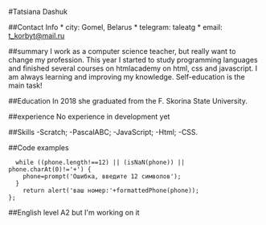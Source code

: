 #Tatsiana Dashuk

##Contact Info * city: Gomel, Belarus 
               * telegram: taleatg 
               * email: t_korbyt@mail.ru

##summary I work as a computer science teacher, but really want to change my profession. This year I started to study programming languages and finished several courses on htmlacademy on html, css and javascript. I am always learning and improving my knowledge. Self-education is the main task!

##Education In 2018 she graduated from the F. Skorina State University.

##experience No experience in development yet

##Skills -Scratch; -PascalABC; -JavaScript; -Html; -CSS.

##Code examples 
```function number(phone){
  while ((phone.length!==12) || (isNaN(phone)) || phone.charAt(0)!='+') {
    phone=prompt('Ошибка, введите 12 символов');
  } 
    return alert('ваш номер:'+formattedPhone(phone));
};
```

##English level A2 but I'm working on it
